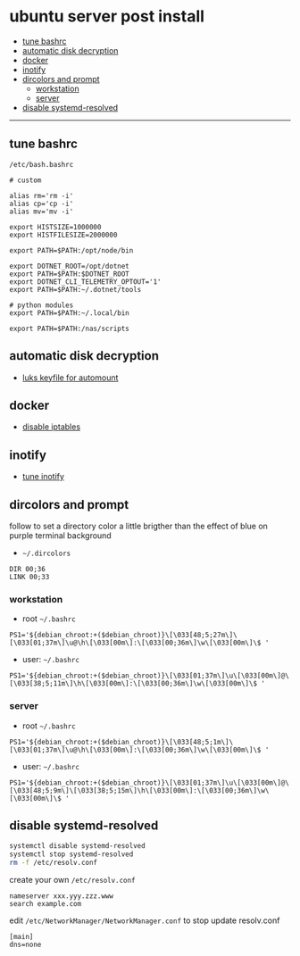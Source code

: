 # ubuntu server post install

<!-- TOC -->
* [tune bashrc](#tune-bashrc)
* [automatic disk decryption](#automatic-disk-decryption)
* [docker](#docker)
* [inotify](#inotify)
* [dircolors and prompt](#dircolors-and-prompt)
  + [workstation](#workstation)
  + [server](#server)
* [disable systemd-resolved](#disable-systemd-resolved)
<!-- TOCEND -->

<hr/>

## tune bashrc

`/etc/bash.bashrc`

```
# custom

alias rm='rm -i'
alias cp='cp -i'
alias mv='mv -i'

export HISTSIZE=1000000
export HISTFILESIZE=2000000

export PATH=$PATH:/opt/node/bin

export DOTNET_ROOT=/opt/dotnet
export PATH=$PATH:$DOTNET_ROOT
export DOTNET_CLI_TELEMETRY_OPTOUT='1'
export PATH=$PATH:~/.dotnet/tools

# python modules
export PATH=$PATH:~/.local/bin

export PATH=$PATH:/nas/scripts
```

## automatic disk decryption

- [luks keyfile for automount](encrypt-disk.md#use-keyfile-for-automount)

## docker

- [disable iptables](docker-without-iptables.md)

## inotify

- [tune inotify](tune-inotify.md)

## dircolors and prompt

follow to set a directory color a little brigther than the effect of blue on purple terminal background

- `~/.dircolors`

```
DIR 00;36
LINK 00;33
```

### workstation

- root `~/.bashrc`

```
PS1='${debian_chroot:+($debian_chroot)}\[\033[48;5;27m\]\[\033[01;37m\]\u@\h\[\033[00m\]:\[\033[00;36m\]\w\[\033[00m\]\$ '
```

- user: `~/.bashrc`

```
PS1='${debian_chroot:+($debian_chroot)}\[\033[01;37m\]\u\[\033[00m\]@\[\033[38;5;11m\]\h\[\033[00m\]:\[\033[00;36m\]\w\[\033[00m\]\$ '
```

### server


- root `~/.bashrc`

```
PS1='${debian_chroot:+($debian_chroot)}\[\033[48;5;1m\]\[\033[01;37m\]\u@\h\[\033[00m\]:\[\033[00;36m\]\w\[\033[00m\]\$ '
```

- user: `~/.bashrc`

```
PS1='${debian_chroot:+($debian_chroot)}\[\033[01;37m\]\u\[\033[00m\]@\[\033[48;5;9m\]\[\033[38;5;15m\]\h\[\033[00m\]:\[\033[00;36m\]\w\[\033[00m\]\$ '
```

## disable systemd-resolved

```sh
systemctl disable systemd-resolved
systemctl stop systemd-resolved
rm -f /etc/resolv.conf
```

create your own `/etc/resolv.conf`

```
nameserver xxx.yyy.zzz.www
search example.com
```

edit `/etc/NetworkManager/NetworkManager.conf` to stop update resolv.conf

```
[main]
dns=none
```
